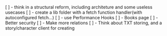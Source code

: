 [ ] - think in a structural reform, including architeture and some useless usecases
[ ] - create a lib folder with a fetch function handler(with autoconfigured fetch...)
[ ] - use Performance Hooks
[ ] - Books page
[ ] - Better security
[ ] - Make more relations
[ ] - Think about TXT storing, and a story/character client for creating